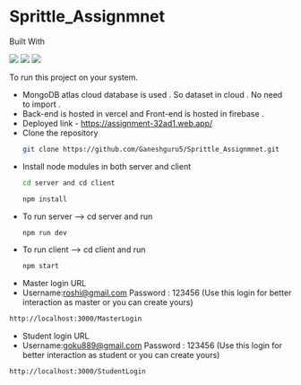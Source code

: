 # Sprittle_Assignmnet

Built With

<div style={{display:'flex'}}>
<img src="https://img.shields.io/badge/React-20232A?style=for-the-badge&logo=react&logoColor=61DAFB">
<img src="https://img.shields.io/badge/MongoDB-%234ea94b.svg?style=for-the-badge&logo=mongodb&logoColor=white">
<img src="https://img.shields.io/badge/node.js-6DA55F?style=for-the-badge&logo=node.js&logoColor=white">
</div>

To run this project on your system.
* MongoDB atlas cloud database is used . So dataset in cloud . No need to import .
* Back-end is hosted in vercel and Front-end is hosted in firebase .
* Deployed link - https://assignment-32ad1.web.app/
* Clone the repository 
  ```sh
  git clone https://github.com/Ganeshguru5/Sprittle_Assignmnet.git
  ```
* Install node modules in both server and client
  ```sh
  cd server and cd client 
  ```
  ```sh
  npm install 
  ```
* To run server --> cd server and run
  ```sh
  npm run dev
  ```
* To run client --> cd client and run
  ```sh
  npm start
  ```
* Master login URL
* Username:roshi@gmail.com Password : 123456 (Use this login for better interaction as master or you can create yours)

```sh
http://localhost:3000/MasterLogin
```
* Student login URL
* Username:goku889@gmail.com Password : 123456 (Use this login for better interaction as student or you can create yours)
```sh
http://localhost:3000/StudentLogin
